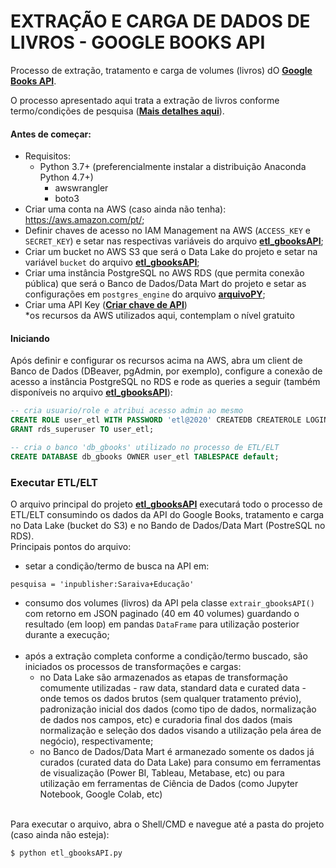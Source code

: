 # EXTRAÇÃO E CARGA DE DADOS DE LIVROS - GOOGLE BOOKS API

Processo de extração, tratamento e carga de volumes (livros) dO **[Google Books API](https://developers.google.com/books)**.

O processo apresentado aqui trata a extração de livros conforme termo/condições de pesquisa (**[Mais detalhes aqui](https://developers.google.com/books/docs/v1/using#query-params)**).

#### Antes de começar:
- Requisitos:
    - Python 3.7+ (preferencialmente instalar a distribuição Anaconda Python 4.7+)
        - awswrangler
        - boto3
- Criar uma conta na AWS (caso ainda não tenha): https://aws.amazon.com/pt/;
- Definir chaves de acesso no IAM Management na AWS (`ACCESS_KEY` e `SECRET_KEY`) e setar nas respectivas variáveis do arquivo **[etl_gbooksAPI](https://github.com/contatolucas/data-eng/blob/master/etl-google-books-API/etl_gbooksAPI.py)**;
- Criar um bucket no AWS S3 que será o Data Lake do projeto e setar na variável `bucket` do arquivo **[etl_gbooksAPI](https://github.com/contatolucas/data-eng/blob/master/etl-google-books-API/etl_gbooksAPI.py)**;
- Criar uma instância PostgreSQL no AWS RDS (que permita conexão pública) que será o Banco de Dados/Data Mart do projeto e setar as configurações em `postgres_engine` do arquivo **[arquivoPY](http://)**;
- Criar uma API Key (**[Criar chave de API](https://cloud.google.com/docs/authentication/api-keys?visit_id=637403001827530704-1456085297&rd=1#creating_an_api_key)**) <br>
*os recursos da AWS utilizados aqui, contemplam o nível gratuito


#### Iniciando
Após definir e configurar os recursos acima na AWS, abra um client de Banco de Dados (DBeaver, pgAdmin, por exemplo), configure a conexão de acesso a instância PostgreSQL no RDS e rode as queries a seguir (também disponíveis no arquivo **[etl_gbooksAPI](https://github.com/contatolucas/data-eng/blob/master/etl-google-books-API/etl_gbooksAPI.py)**):
```sql
-- cria usuario/role e atribui acesso admin ao mesmo
CREATE ROLE user_etl WITH PASSWORD 'etl@2020' CREATEDB CREATEROLE LOGIN;
GRANT rds_superuser TO user_etl;

-- cria o banco 'db_gbooks' utilizado no processo de ETL/ELT
CREATE DATABASE db_gbooks OWNER user_etl TABLESPACE default;
```

### Executar ETL/ELT
O arquivo principal do projeto **[etl_gbooksAPI](https://github.com/contatolucas/data-eng/blob/master/etl-google-books-API/etl_gbooksAPI.py)** executará todo o processo de ETL/ELT consumindo os dados da API do Google Books, tratamento e carga no Data Lake (bucket do S3) e no Bando de Dados/Data Mart (PostreSQL no RDS). <br>
Principais pontos do arquivo:
- setar a condição/termo de busca na API em:
```py3
pesquisa = 'inpublisher:Saraiva+Educação'
```
- consumo dos volumes (livros) da API pela classe `extrair_gbooksAPI()` com retorno em JSON paginado (40 em 40 volumes) guardando o resultado (em loop) em pandas `DataFrame` para utilização posterior durante a execução; <br><br>
- após a extração completa conforme a condição/termo buscado, são iniciados os processos de transformações e cargas:
    - no Data Lake são armazenados as etapas de transformação comumente utilizadas - raw data, standard data e curated data - onde temos os dados brutos (sem qualquer tratamento prévio), padronização inicial dos dados (como tipo de dados, normalização de dados nos campos, etc) e curadoria final dos dados (mais normalização e seleção dos dados visando a utilização pela área de negócio), respectivamente;
    - no Banco de Dados/Data Mart é armanezado somente os dados já curados (curated data do Data Lake) para consumo em ferramentas de visualização (Power BI, Tableau, Metabase, etc) ou para utilização em ferramentas de Ciência de Dados (como Jupyter Notebook, Google Colab, etc) <br><br>
    
Para executar o arquivo, abra o Shell/CMD e navegue até a pasta do projeto (caso ainda não esteja):
```sh
$ python etl_gbooksAPI.py
```
